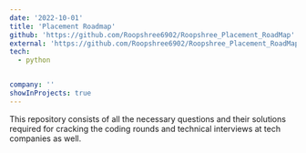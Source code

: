 ```yaml
---
date: '2022-10-01'
title: 'Placement Roadmap'
github: 'https://github.com/Roopshree6902/Roopshree_Placement_RoadMap'
external: 'https://github.com/Roopshree6902/Roopshree_Placement_RoadMap'
tech:
  - python


company: ''
showInProjects: true
---
```


This repository consists of all the necessary questions and their solutions required for cracking the coding rounds and technical interviews at tech companies as well.
